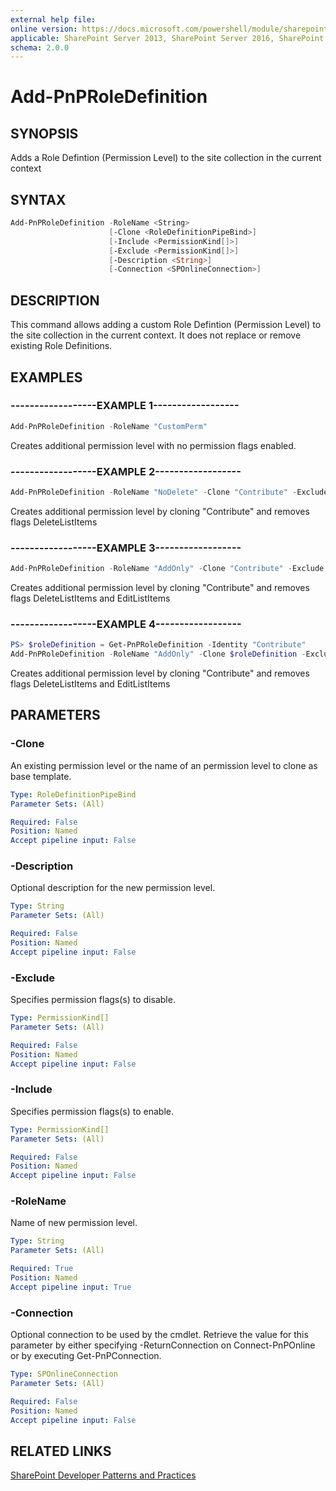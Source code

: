 ```yaml
---
external help file:
online version: https://docs.microsoft.com/powershell/module/sharepoint-pnp/add-pnproledefinition
applicable: SharePoint Server 2013, SharePoint Server 2016, SharePoint Server 2019, SharePoint Online
schema: 2.0.0
---
```

# Add-PnPRoleDefinition

## SYNOPSIS
Adds a Role Defintion (Permission Level) to the site collection in the current context

## SYNTAX

```powershell
Add-PnPRoleDefinition -RoleName <String>
                      [-Clone <RoleDefinitionPipeBind>]
                      [-Include <PermissionKind[]>]
                      [-Exclude <PermissionKind[]>]
                      [-Description <String>]
                      [-Connection <SPOnlineConnection>]
```

## DESCRIPTION
This command allows adding a custom Role Defintion (Permission Level) to the site collection in the current context. It does not replace or remove existing Role Definitions.

## EXAMPLES

### ------------------EXAMPLE 1------------------
```powershell
Add-PnPRoleDefinition -RoleName "CustomPerm"
```

Creates additional permission level with no permission flags enabled.

### ------------------EXAMPLE 2------------------
```powershell
Add-PnPRoleDefinition -RoleName "NoDelete" -Clone "Contribute" -Exclude DeleteListItems
```

Creates additional permission level by cloning "Contribute" and removes flags DeleteListItems

### ------------------EXAMPLE 3------------------
```powershell
Add-PnPRoleDefinition -RoleName "AddOnly" -Clone "Contribute" -Exclude DeleteListItems, EditListItems
```

Creates additional permission level by cloning "Contribute" and removes flags DeleteListItems and EditListItems

### ------------------EXAMPLE 4------------------
```powershell
PS> $roleDefinition = Get-PnPRoleDefinition -Identity "Contribute"
Add-PnPRoleDefinition -RoleName "AddOnly" -Clone $roleDefinition -Exclude DeleteListItems, EditListItems
```

Creates additional permission level by cloning "Contribute" and removes flags DeleteListItems and EditListItems

## PARAMETERS

### -Clone
An existing permission level or the name of an permission level to clone as base template.

```yaml
Type: RoleDefinitionPipeBind
Parameter Sets: (All)

Required: False
Position: Named
Accept pipeline input: False
```

### -Description
Optional description for the new permission level.

```yaml
Type: String
Parameter Sets: (All)

Required: False
Position: Named
Accept pipeline input: False
```

### -Exclude
Specifies permission flags(s) to disable.

```yaml
Type: PermissionKind[]
Parameter Sets: (All)

Required: False
Position: Named
Accept pipeline input: False
```

### -Include
Specifies permission flags(s) to enable.

```yaml
Type: PermissionKind[]
Parameter Sets: (All)

Required: False
Position: Named
Accept pipeline input: False
```

### -RoleName
Name of new permission level.

```yaml
Type: String
Parameter Sets: (All)

Required: True
Position: Named
Accept pipeline input: True
```

### -Connection
Optional connection to be used by the cmdlet. Retrieve the value for this parameter by either specifying -ReturnConnection on Connect-PnPOnline or by executing Get-PnPConnection.

```yaml
Type: SPOnlineConnection
Parameter Sets: (All)

Required: False
Position: Named
Accept pipeline input: False
```

## RELATED LINKS

[SharePoint Developer Patterns and Practices](https://aka.ms/sppnp)
